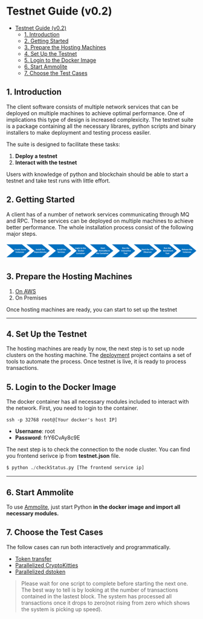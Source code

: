 # Testnet Guide (v0.2)

- [Testnet Guide (v0.2)](#testnet-guide-v02)
  - [1. Introduction](#1-introduction)
  - [2. Getting Started](#2-getting-started)
  - [3. Prepare the Hosting Machines](#3-prepare-the-hosting-machines)
  - [4. Set Up the Testnet](#4-set-up-the-testnet)
  - [5. Login to the Docker Image](#5-login-to-the-docker-image)
  - [6. Start Ammolite](#6-start-ammolite)
  - [7. Choose the Test Cases](#7-choose-the-test-cases)

## 1. Introduction

The client software consists of multiple network services that can be deployed on multiple machines to achieve optimal performance. One of implications this type of design is increased complexicity. The testnet suite is a package containing all the necessary librares, python scripts and binary installers to make deployment and testing process easiler.

The suite is designed to facilitate these tasks:

1. **Deploy a testnet**
2. **Interact with the testnet**

Users with knowledge of python and blockchain should be able to start a testnet and take test runs with little effort.

## 2. Getting Started

A client has of a number of network services communicating through MQ and RPC. These services can be deployed on multiple machines to achieve better performance. The whole installation process consist of the following major steps.

![alt text](/img/installation-steps.png)

## 3. Prepare the Hosting Machines

1. [On AWS](https://github.com/arcology-network/aws-ansible)
2. On Premises

Once hosting machines are ready, you can start to set up the testnet

---

## 4. Set Up the Testnet

The hosting machines are ready by now, the next step is to set up node clusters on the hosting machine.
The [deployment](https://github.com/arcology-network/deployments) project contains a set of tools to automate the process. Once testnet is live, it is ready to process transactions.  

## 5. Login to the Docker Image

The docker container has all necessary modules included to interact with the network. First, you need to login to the container.

```shell
ssh -p 32768 root@[Your docker's host IP]
```

- **Username**:   root
- **Password**:   frY6CvAy8c9E

The next step is to check the connection to the node cluster. You can find you frontend serivce ip from **testnet.json** file.

```python
$ python ./checkStatus.py [The frontend service ip]
```

---

## 6. Start Ammolite

To use [Ammolite](https://github.com/arcology-network/ammolite), just start Python **in the docker image and import all necessary modules.**

## 7. Choose the Test Cases

The follow cases can run both interactively and programmatically.

- [Token transfer](https://github.com/arcology-network/parallel-coin-transfer)
- [Parallelized CryptoKitties](https://github.com/arcology-network/parallel-kitties)
- [Parallelized dstoken](https://github.com/arcology-network/ds-token)
  
> Please wait for one script to complete before starting the next one. The best way to tell is by looking at the number of transactions contained in the lastest block. The system has processed all transactions once it drops to zero(not rising from zero which shows the system is picking up speed).
